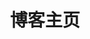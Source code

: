 ---
home: true
layout: BlogHome
icon: home
title: 博客主页
hero: true
heroText: Absolute Zero
heroFullScreen: true
tagline: 世间的美好总是不期而遇
bgImage: /assets/images/bg-img.jpg
#bgImageStyle: {
#  background-color: "black",
#  background-image: "radial-gradient(white, rgba(255,255,255,.2) 2px, transparent 40px), radial-gradient(white, rgba(255,255,255,.15) 1px, transparent 30px), radial-gradient(white, rgba(255,255,255,.1) 2px, transparent 40px), radial-gradient(rgba(255,255,255,.4), rgba(255,255,255,.1) 2px, transparent 30px)",
#  background-size: "550px 550px, 350px 350px, 250px 250px, 150px 150px",
#  background-position: "0 0, 40px 60px, 130px 270px, 70px 100px",
#  background-repeat: "repeat",
#}
---